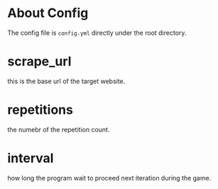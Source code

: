 # About Config 
The config file is `config.yml` directly under the root directory.


# scrape_url
this is the base url of the target website.

# repetitions
the numebr of the repetition count.


# interval
how long the program wait to proceed next iteration during the game.
